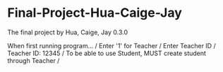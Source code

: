 # Final-Project-Hua-Caige-Jay
The final project by Hua, Caige, Jay
0.3.0

When first running program... /
Enter '1' for Teacher /
Enter Teacher ID /
Teacher ID: 12345 /
To be able to use Student, MUST create student through Teacher /
